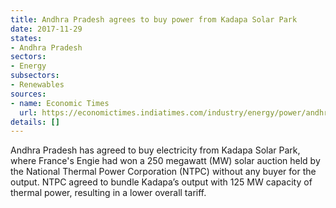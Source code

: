 ```yaml
---
title: Andhra Pradesh agrees to buy power from Kadapa Solar Park
date: 2017-11-29
states:
- Andhra Pradesh
sectors:
- Energy
subsectors:
- Renewables
sources:
- name: Economic Times
  url: https://economictimes.indiatimes.com/industry/energy/power/andhra-pradesh-to-buy-solar-power-from-kadapa-plant/articleshow/61759163.cms
details: []
---
```


Andhra Pradesh has agreed to buy electricity from Kadapa Solar Park, where France's Engie had won a 250 megawatt (MW) solar auction held by the National Thermal Power Corporation (NTPC) without any buyer for the output.  NTPC agreed to bundle Kadapa’s output with 125 MW capacity of thermal power, resulting in a lower overall tariff.
